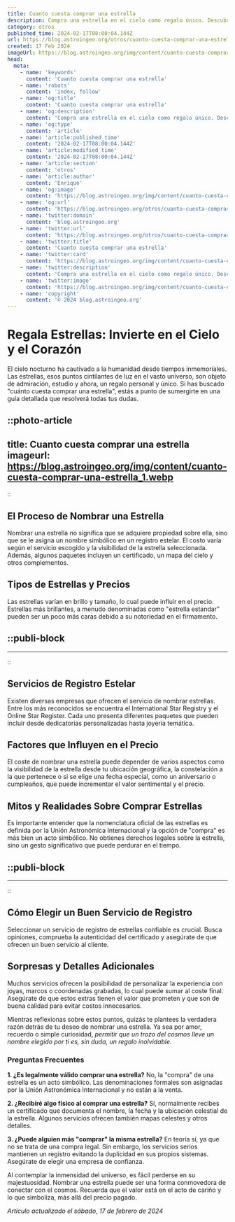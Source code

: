 ```yaml
---
title: Cuanto cuesta comprar una estrella
description: Compra una estrella en el cielo como regalo único. Descubre precios accesibles y cómo nombrar tu propio astro. Haz un obsequio celestial hoy.
category: otros
published_time: 2024-02-17T08:00:04.144Z
url: https://blog.astroingeo.org/otros/cuanto-cuesta-comprar-una-estrella
created: 17 Feb 2024
imageUrl: https://blog.astroingeo.org/img/content/cuanto-cuesta-comprar-una-estrella_1.webp
head:
  meta:
    - name: 'keywords'
      content: 'Cuanto cuesta comprar una estrella'
    - name: 'robots'
      content: 'index, follow'
    - name: 'og:title'
      content: 'Cuanto cuesta comprar una estrella'
    - name: 'og:description'
      content: 'Compra una estrella en el cielo como regalo único. Descubre precios accesibles y cómo nombrar tu propio astro. Haz un obsequio celestial hoy.'
    - name: 'og:type'
      content: 'article'
    - name: 'article:published_time'
      content: '2024-02-17T08:00:04.144Z'
    - name: 'article:modified_time'
      content: '2024-02-17T08:00:04.144Z'
    - name: 'article:section'
      content: 'otros'
    - name: 'article:author'
      content: 'Enrique'
    - name: 'og:image'
      content: 'https://blog.astroingeo.org/img/content/cuanto-cuesta-comprar-una-estrella_1.webp'
    - name: 'og:url'
      content: 'https://blog.astroingeo.org/otros/cuanto-cuesta-comprar-una-estrella'
    - name: 'twitter:domain'
      content: 'blog.astroingeo.org'
    - name: 'twitter:url'
      content: 'https://blog.astroingeo.org/otros/cuanto-cuesta-comprar-una-estrella'
    - name: 'twitter:title'
      content: 'Cuanto cuesta comprar una estrella'
    - name: 'twitter:card'
      content: 'https://blog.astroingeo.org/img/content/cuanto-cuesta-comprar-una-estrella_1.webp'
    - name: 'twitter:description'
      content: 'Compra una estrella en el cielo como regalo único. Descubre precios accesibles y cómo nombrar tu propio astro. Haz un obsequio celestial hoy.'
    - name: 'twitter:image'
      content: 'https://blog.astroingeo.org/img/content/cuanto-cuesta-comprar-una-estrella_1.webp'
    - name: 'copyright'
      content: '© 2024 blog.astroingeo.org'
---
```

# Regala Estrellas: Invierte en el Cielo y el Corazón

El cielo nocturno ha cautivado a la humanidad desde tiempos inmemoriales. Las estrellas, esos puntos cintilantes de luz en el vasto universo, son objeto de admiración, estudio y ahora, un regalo personal y único. Si has buscado "cuánto cuesta comprar una estrella", estás a punto de sumergirte en una guía detallada que resolverá todas tus dudas.


::photo-article
---
title: Cuanto cuesta comprar una estrella
imageurl: https://blog.astroingeo.org/img/content/cuanto-cuesta-comprar-una-estrella_1.webp
---
::


## El Proceso de Nombrar una Estrella

Nombrar una estrella no significa que se adquiere propiedad sobre ella, sino que se le asigna un nombre simbólico en un registro estelar. El costo varía según el servicio escogido y la visibilidad de la estrella seleccionada. Además, algunos paquetes incluyen un certificado, un mapa del cielo y otros complementos.

## Tipos de Estrellas y Precios

Las estrellas varían en brillo y tamaño, lo cual puede influir en el precio. Estrellas más brillantes, a menudo denominadas como "estrella estandar" pueden ser un poco más caras debido a su notoriedad en el firmamento.


  ::publi-block
  ---
  ---
  ::
  
  
## Servicios de Registro Estelar

Existen diversas empresas que ofrecen el servicio de nombrar estrellas. Entre los más reconocidos se encuentra el International Star Registry y el Online Star Register. Cada uno presenta diferentes paquetes que pueden incluir desde dedicatorias personalizadas hasta joyería temática.

## Factores que Influyen en el Precio

El coste de nombrar una estrella puede depender de varios aspectos como la visibilidad de la estrella desde tu ubicación geográfica, la constelación a la que pertenece o si se elige una fecha especial, como un aniversario o cumpleaños, que puede incrementar el valor sentimental y el precio.

## Mitos y Realidades Sobre Comprar Estrellas

Es importante entender que la nomenclatura oficial de las estrellas es definida por la Unión Astronómica Internacional y la opción de "compra" es más bien un acto simbólico. No obtienes derechos legales sobre la estrella, sino un gesto significativo que puede perdurar en el tiempo.


  ::publi-block
  ---
  ---
  ::
  
  
## Cómo Elegir un Buen Servicio de Registro

Seleccionar un servicio de registro de estrellas confiable es crucial. Busca opiniones, comprueba la autenticidad del certificado y asegúrate de que ofrecen un buen servicio al cliente. 

## Sorpresas y Detalles Adicionales

Muchos servicios ofrecen la posibilidad de personalizar la experiencia con joyas, marcos o coordenadas grabadas, lo cual puede sumar al coste final. Asegúrate de que estos extras tienen el valor que prometen y que son de buena calidad para evitar costos innecesarios.

Mientras reflexionas sobre estos puntos, quizás te plantees la verdadera razón detrás de tu deseo de nombrar una estrella. Ya sea por amor, recuerdo o simple curiosidad, *permitir que un trozo del cosmos lleve un nombre elegido por ti es, sin duda, un regalo inolvidable.*

### Preguntas Frecuentes

**1. ¿Es legalmente válido comprar una estrella?**
No, la "compra" de una estrella es un acto simbólico. Las denominaciones formales son asignadas por la Unión Astronómica Internacional y no están a la venta.

**2. ¿Recibiré algo físico al comprar una estrella?**
Sí, normalmente recibes un certificado que documenta el nombre, la fecha y la ubicación celestial de la estrella. Algunos servicios ofrecen también mapas celestes y otros detalles.

**3. ¿Puede alguien más "comprar" la misma estrella?**
En teoría sí, ya que no se trata de una compra legal. Sin embargo, los servicios serios mantienen un registro evitando la duplicidad en sus propios sistemas. Asegúrate de elegir una empresa de confianza.

Al contemplar la inmensidad del universo, es fácil perderse en su majestuosidad. Nombrar una estrella puede ser una forma conmovedora de conectar con el cosmos. Recuerda que el valor está en el acto de cariño y lo que simboliza, más allá del precio pagado.

_Artículo actualizado el sábado, 17 de febrero de 2024_